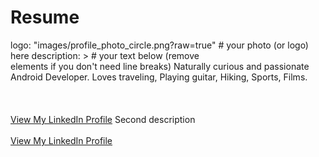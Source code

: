 # Resume

 <title>Portfolio of Md.Khalilur Rahman</title>
logo: "images/profile_photo_circle.png?raw=true" # your photo (or logo) here
description: > # your text below (remove <br> elements if you don't need line breaks)
  Naturally curious and passionate Android Developer. Loves traveling, Playing guitar, Hiking, Sports, Films.
  <br><br>
  <br><br>
  <a href="https://www.linkedin.com/in/example/">View My LinkedIn Profile</a> 
   Second description 
  <br><br>
  <a href="https://www.linkedin.com/in/example/">View My LinkedIn Profile</a> 
  
